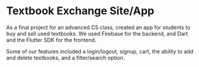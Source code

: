 # Textbook Exchange Site/App

As a final project for an advanced CS class, created an app for students to buy and sell used textbooks. We used Firebase for the backend, and Dart and the Flutter SDK for the frontend.

Some of our features included a login/logout, signup, cart, the ability to add and delete textbooks, and a filter/search option.
